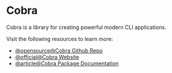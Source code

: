 # Cobra

Cobra is a library for creating powerful modern CLI applications.

Visit the following resources to learn more:

- [@opensource@Cobra Github Repo](https://github.com/spf13/cobra)
- [@official@Cobra Website](https://cobra.dev/)
- [@article@Cobra Package Documentation](https://pkg.go.dev/github.com/spf13/cobra)
